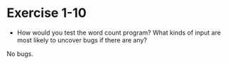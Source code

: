 # Exercise 1-10

- How would you test the word count program? What kinds of input are most likely to uncover bugs if there are any?

No bugs.
